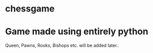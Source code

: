 # chessgame
# Game made using entirely python
Queen, Pawns, Rooks, Bishops etc. will be added later..

